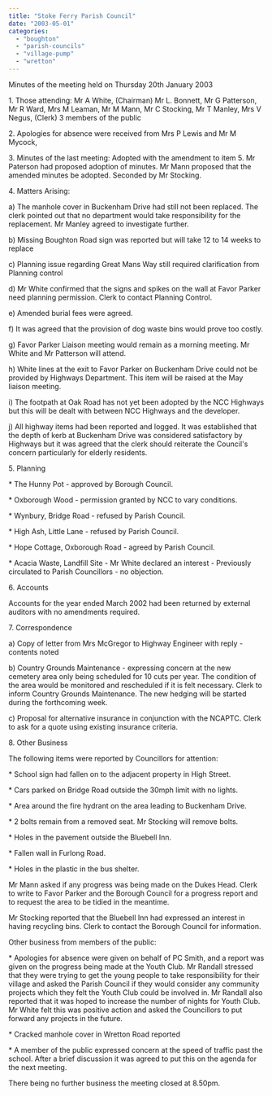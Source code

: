 ```yaml
---
title: "Stoke Ferry Parish Council"
date: "2003-05-01"
categories: 
  - "boughton"
  - "parish-councils"
  - "village-pump"
  - "wretton"
---
```


Minutes of the meeting held on Thursday 20th January 2003

1\. Those attending: Mr A White, (Chairman) Mr L. Bonnett, Mr G Patterson, Mr R Ward, Mrs M Leaman, Mr M Mann, Mr C Stocking, Mr T Manley, Mrs V Negus, (Clerk) 3 members of the public

2\. Apologies for absence were received from Mrs P Lewis and Mr M Mycock,

3\. Minutes of the last meeting: Adopted with the amendment to item 5. Mr Paterson had proposed adoption of minutes. Mr Mann proposed that the amended minutes be adopted. Seconded by Mr Stocking.

4\. Matters Arising:

a) The manhole cover in Buckenham Drive had still not been replaced. The clerk pointed out that no department would take responsibility for the replacement. Mr Manley agreed to investigate further.

b) Missing Boughton Road sign was reported but will take 12 to 14 weeks to replace

c) Planning issue regarding Great Mans Way still required clarification from Planning control

d) Mr White confirmed that the signs and spikes on the wall at Favor Parker need planning permission. Clerk to contact Planning Control.

e) Amended burial fees were agreed.

f) It was agreed that the provision of dog waste bins would prove too costly.

g) Favor Parker Liaison meeting would remain as a morning meeting. Mr White and Mr Patterson will attend.

h) White lines at the exit to Favor Parker on Buckenham Drive could not be provided by Highways Department. This item will be raised at the May liaison meeting.

i) The footpath at Oak Road has not yet been adopted by the NCC Highways but this will be dealt with between NCC Highways and the developer.

j) All highway items had been reported and logged. It was established that the depth of kerb at Buckenham Drive was considered satisfactory by Highways but it was agreed that the clerk should reiterate the Council's concern particularly for elderly residents.

5\. Planning

\* The Hunny Pot - approved by Borough Council.

\* Oxborough Wood - permission granted by NCC to vary conditions.

\* Wynbury, Bridge Road - refused by Parish Council.

\* High Ash, Little Lane - refused by Parish Council.

\* Hope Cottage, Oxborough Road - agreed by Parish Council.

\* Acacia Waste, Landfill Site - Mr White declared an interest - Previously circulated to Parish Councillors - no objection.

6\. Accounts

Accounts for the year ended March 2002 had been returned by external auditors with no amendments required.

7\. Correspondence

a) Copy of letter from Mrs McGregor to Highway Engineer with reply - contents noted

b) Country Grounds Maintenance - expressing concern at the new cemetery area only being scheduled for 10 cuts per year. The condition of the area would be monitored and rescheduled if it is felt necessary. Clerk to inform Country Grounds Maintenance. The new hedging will be started during the forthcoming week.

c) Proposal for alternative insurance in conjunction with the NCAPTC. Clerk to ask for a quote using existing insurance criteria.

8\. Other Business

The following items were reported by Councillors for attention:

\* School sign had fallen on to the adjacent property in High Street.

\* Cars parked on Bridge Road outside the 30mph limit with no lights.

\* Area around the fire hydrant on the area leading to Buckenham Drive.

\* 2 bolts remain from a removed seat. Mr Stocking will remove bolts.

\* Holes in the pavement outside the Bluebell Inn.

\* Fallen wall in Furlong Road.

\* Holes in the plastic in the bus shelter.

Mr Mann asked if any progress was being made on the Dukes Head. Clerk to write to Favor Parker and the Borough Council for a progress report and to request the area to be tidied in the meantime.

Mr Stocking reported that the Bluebell Inn had expressed an interest in having recycling bins. Clerk to contact the Borough Council for information.

Other business from members of the public:

\* Apologies for absence were given on behalf of PC Smith, and a report was given on the progress being made at the Youth Club. Mr Randall stressed that they were trying to get the young people to take responsibility for their village and asked the Parish Council if they would consider any community projects which they felt the Youth Club could be involved in. Mr Randall also reported that it was hoped to increase the number of nights for Youth Club. Mr White felt this was positive action and asked the Councillors to put forward any projects in the future.

\* Cracked manhole cover in Wretton Road reported

\* A member of the public expressed concern at the speed of traffic past the school. After a brief discussion it was agreed to put this on the agenda for the next meeting.

There being no further business the meeting closed at 8.50pm.
